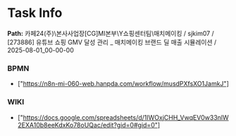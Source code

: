 # Task Info

**Path:** 카페24(주)\본사사업장\[CG]MI본부\Y쇼핑센터팀\매치메이킹 / sjkim07 / [273886] 유튜브 쇼핑 GMV 달성 관리 _ 매치메이킹 브랜드 딜 매출 시뮬레이션 / 2025-08-01_00-00-00

### BPMN
- ["https://n8n-mi-060-web.hanpda.com/workflow/musdPXfsXO1JamkJ"]

### WIKI
- ["https://docs.google.com/spreadsheets/d/1IWOxjCHH_VwqEV0w33nlW2EXA10b8eeKdxKo78oUQac/edit?gid=0#gid=0"]

